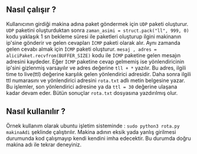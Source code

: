 ## Nasıl çalışır ?

  Kullanıcının girdiği makina adına paket göndermek için `UDP` paketi oluşturur. `UDP` paketini oluşturduktan sonra `zaman_asimi = struct.pack("ll", 999, 0)` kodu yaklaşık 1 sn bekleme süresi ile paketleri oluşturup ilgini makinanın ip'sine gönderir ve gelen cevapları `İCMP` paketi olarak alır.
Aynı zamanda gelen cevabı almak için `İCMP` paketi oluşturur. `mesaj , adres = aliciPaket.recvfrom(BUFFER_SIZE)` kodu ile `İCMP` paketine gelen mesajın adresini kaydeder. Eğer `İCMP` paketine cevap gelmemiş ise yönlendiricinin ip'sini gizlenmiş varsayılır ve adres değerine `tll + *` yazılır.
Bu adres, ilgili time to live(ttl) değerine karşılık gelen yönlendirici adresidir. 
Daha sonra ilgili ttl numarasını ve yönlendirici adresini `rota.txt` adlı metin
belgesine yazar. Bu işlemler, son yönlendirici adresine ya da `ttl = 30` değerine ulaşana kadar devam eder. Bütün sonuçlar `rota.txt` dosyasına yazdırılmış olur.

## Nasıl kullanılır ?

  Örnek kullanım olarak ubuntu işletim sisteminde :   `sudo python3 rota.py makinaAdi` şeklinde çalıştırılır. Makina adının eksik yada yanlış girilmesi durumunda kod çalışmayıp kendi kendini imha edecektir. Bu durumda doğru makina adı ile tekrar deneyiniz.
